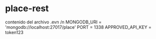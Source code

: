 # place-rest
contenido del archivo .evn
/n
MONGODB_URI = 'mongodb://localhost:27017/place'
PORT = 1338
APPROVED_API_KEY = token123

